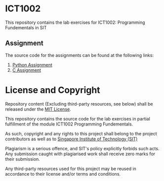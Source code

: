 # ICT1002
This repository contains the lab exercises for ICT1002: Programming Fundementals in SIT

## Assignment
The source code for the assignments can be found at the following links:
1. [Python Assignment](https://github.com/bitxer/ICT1002-Py)
2. [C Assignment](https://github.com/bitxer/ICT1002-C)

# License and Copyright
Repository content (Excluding third-party resources, see below) shall be released under the [MIT License](LICENSE).

This repository contains the source code for the lab exercises in partial fulfillment of the module ICT1002 Programming Fundementals.

As such, copyright and any rights to this project shall belong to the project contributors as well as to [Singapore Institute of Technology (SIT)](https://www.singaporetech.edu.sg/)

Plagiarism is a serious offence, and SIT's policy explicitly forbids such acts. Any submission caught with plagiarised work shall receive zero marks for their submission.

Any third-party resources used for this project may be reused in accordance to their license and/or terms and conditions.
